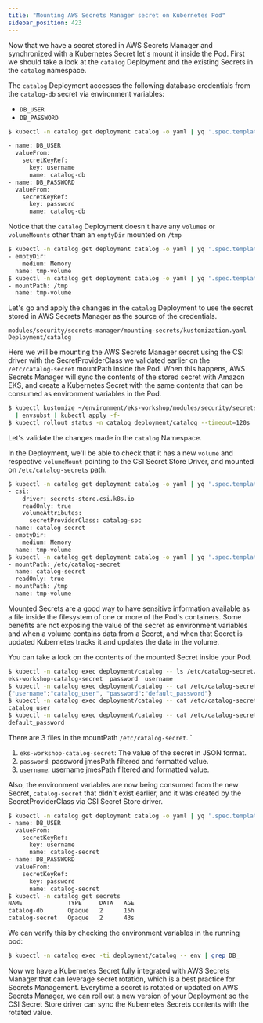 ```yaml
---
title: "Mounting AWS Secrets Manager secret on Kubernetes Pod"
sidebar_position: 423
---
```


Now that we have a secret stored in AWS Secrets Manager and synchronized with a Kubernetes Secret let's mount it inside the Pod. First we should take a look at the `catalog` Deployment and the existing Secrets in the `catalog` namespace.

The `catalog` Deployment accesses the following database credentials from the `catalog-db` secret via environment variables:

* `DB_USER`
* `DB_PASSWORD`

```bash
$ kubectl -n catalog get deployment catalog -o yaml | yq '.spec.template.spec.containers[] | .env'

- name: DB_USER
  valueFrom:
    secretKeyRef:
      key: username
      name: catalog-db
- name: DB_PASSWORD
  valueFrom:
    secretKeyRef:
      key: password
      name: catalog-db
```

Notice that the `catalog` Deployment doesn't have any `volumes` or `volumeMounts` other than an `emptyDir` mounted on `/tmp`

```bash
$ kubectl -n catalog get deployment catalog -o yaml | yq '.spec.template.spec.volumes'
- emptyDir:
    medium: Memory
  name: tmp-volume
$ kubectl -n catalog get deployment catalog -o yaml | yq '.spec.template.spec.containers[] | .volumeMounts'
- mountPath: /tmp
  name: tmp-volume
```

Let's go and apply the changes in the `catalog` Deployment to use the secret stored in AWS Secrets Manager as the source of the credentials.

```kustomization
modules/security/secrets-manager/mounting-secrets/kustomization.yaml
Deployment/catalog
```

Here we will be mounting the AWS Secrets Manager secret using the CSI driver with the SecretProviderClass we validated earlier on the `/etc/catalog-secret` mountPath inside the Pod. When this happens, AWS Secrets Manager will sync the contents of the stored secret with Amazon EKS, and create a Kubernetes Secret with the same contents that can be consumed as environment variables in the Pod.

```bash
$ kubectl kustomize ~/environment/eks-workshop/modules/security/secrets-manager/mounting-secrets/ \
  | envsubst | kubectl apply -f-
$ kubectl rollout status -n catalog deployment/catalog --timeout=120s
```

Let's validate the changes made in the `catalog` Namespace.

In the Deployment, we'll be able to check that it has a new `volume` and respective `volumeMount` pointing to the CSI Secret Store Driver, and mounted on `/etc/catalog-secrets` path.

```bash
$ kubectl -n catalog get deployment catalog -o yaml | yq '.spec.template.spec.volumes'
- csi:
    driver: secrets-store.csi.k8s.io
    readOnly: true
    volumeAttributes:
      secretProviderClass: catalog-spc
  name: catalog-secret
- emptyDir:
    medium: Memory
  name: tmp-volume
$ kubectl -n catalog get deployment catalog -o yaml | yq '.spec.template.spec.containers[] | .volumeMounts'                                                                                                                                                                             
- mountPath: /etc/catalog-secret
  name: catalog-secret
  readOnly: true
- mountPath: /tmp
  name: tmp-volume
```

Mounted Secrets are a good way to have sensitive information available as a file inside the filesystem of one or more of the Pod's containers. Some benefits are not exposing the value of the secret as environment variables and when a volume contains data from a Secret, and when that Secret is updated Kubernetes tracks it and updates the data in the volume.

You can take a look on the contents of the mounted Secret inside your Pod.

```bash
$ kubectl -n catalog exec deployment/catalog -- ls /etc/catalog-secret/ 
eks-workshop-catalog-secret  password  username
$ kubectl -n catalog exec deployment/catalog -- cat /etc/catalog-secret/${SECRET_NAME}
{"username":"catalog_user", "password":"default_password"}
$ kubectl -n catalog exec deployment/catalog -- cat /etc/catalog-secret/username
catalog_user
$ kubectl -n catalog exec deployment/catalog -- cat /etc/catalog-secret/password
default_password
```

There are 3 files in the mountPath `/etc/catalog-secret`. `
1. `eks-workshop-catalog-secret`: The value of the secret in JSON format.
2. `password`: password jmesPath filtered and formatted value.
3. `username`: username jmesPath filtered and formatted value.

Also, the environment variables are now being consumed from the new Secret, `catalog-secret` that didn't exist earlier, and it was created by the SecretProviderClass via CSI Secret Store driver.

```bash
$ kubectl -n catalog get deployment catalog -o yaml | yq '.spec.template.spec.containers[] | .env'
- name: DB_USER
  valueFrom:
    secretKeyRef:
      key: username
      name: catalog-secret
- name: DB_PASSWORD
  valueFrom:
    secretKeyRef:
      key: password
      name: catalog-secret
$ kubectl -n catalog get secrets
NAME             TYPE     DATA   AGE
catalog-db       Opaque   2      15h
catalog-secret   Opaque   2      43s
```

We can verify this by checking the environment variables in the running pod:

```bash
$ kubectl -n catalog exec -ti deployment/catalog -- env | grep DB_
```

Now we have a Kubernetes Secret fully integrated with AWS Secrets Manager that can leverage secret rotation, which is a best practice for Secrets Management. Everytime a secret is rotated or updated on AWS Secrets Manager, we can roll out a new version of your Deployment so the CSI Secret Store driver can sync the Kubernetes Secrets contents with the rotated value.